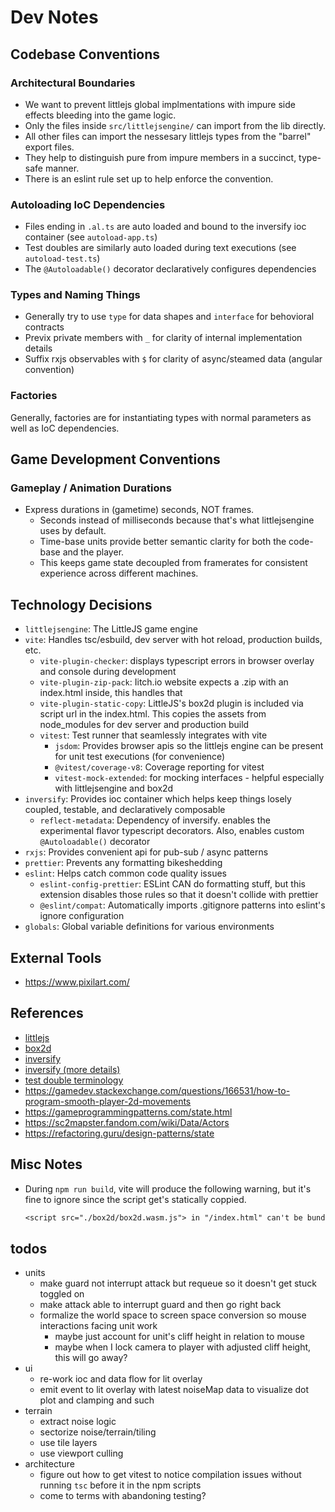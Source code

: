 # Dev Notes

## Codebase Conventions

### Architectural Boundaries

- We want to prevent littlejs global implmentations with impure side effects bleeding into the game logic.
- Only the files inside `src/littlejsengine/` can import from the lib directly.
- All other files can import the nessesary littlejs types from the "barrel" export files.
- They help to distinguish pure from impure members in a succinct, type-safe manner.
- There is an eslint rule set up to help enforce the convention.

### Autoloading IoC Dependencies

- Files ending in `.al.ts` are auto loaded and bound to the inversify ioc container (see `autoload-app.ts`)
- Test doubles are similarly auto loaded during text executions (see `autoload-test.ts`)
- The `@Autoloadable()` decorator declaratively configures dependencies

### Types and Naming Things

- Generally try to use `type` for data shapes and `interface` for behovioral contracts
- Previx private members with `_` for clarity of internal implementation details
- Suffix rxjs observables with `$` for clarity of async/steamed data (angular convention)

### Factories

Generally, factories are for instantiating types with normal parameters as well as IoC dependencies.

## Game Development Conventions

### Gameplay / Animation Durations

- Express durations in (gametime) seconds, NOT frames.
  - Seconds instead of milliseconds because that's what littlejsengine uses by default.
  - Time-base units provide better semantic clarity for both the code-base and the player.
  - This keeps game state decoupled from framerates for consistent experience across different machines.

## Technology Decisions

- `littlejsengine`: The LittleJS game engine
- `vite`: Handles tsc/esbuild, dev server with hot reload, production builds, etc.
  - `vite-plugin-checker`: displays typescript errors in browser overlay and console during development
  - `vite-plugin-zip-pack`: Iitch.io website expects a .zip with an index.html inside, this handles that
  - `vite-plugin-static-copy`: LittleJS's box2d plugin is included via script url in the index.html. This copies the assets from node_modules for dev server and production build
  - `vitest`: Test runner that seamlessly integrates with vite
    - `jsdom`: Provides browser apis so the littlejs engine can be present for unit test executions (for convenience)
    - `@vitest/coverage-v8`: Coverage reporting for vitest
    - `vitest-mock-extended`: for mocking interfaces - helpful especially with littlejsengine and box2d
- `inversify`: Provides ioc container which helps keep things losely coupled, testable, and declaratively composable
  - `reflect-metadata`: Dependency of inversify. enables the experimental flavor typescript decorators. Also, enables custom `@Autoloadable()` decorator
- `rxjs`: Provides convenient api for pub-sub / async patterns
- `prettier`: Prevents any formatting bikeshedding
- `eslint`: Helps catch common code quality issues
  - `eslint-config-prettier`: ESLint CAN do formatting stuff, but this extension disables those rules so that it doesn't collide with prettier
  - `@eslint/compat`: Automatically imports .gitignore patterns into eslint's ignore configuration
- `globals`: Global variable definitions for various environments

## External Tools

- https://www.pixilart.com/

## References

- [littlejs](https://github.com/KilledByAPixel/LittleJS)
- [box2d](https://box2d.org/documentation/index.html)
- [inversify](https://inversify.io/docs/introduction/getting-started/)
- [inversify (more details)](https://doc.inversify.cloud/en/)
- [test double terminology](https://medium.com/@matiasglessi/mock-stub-spy-and-other-test-doubles-a1869265ac47)
- https://gamedev.stackexchange.com/questions/166531/how-to-program-smooth-player-2d-movements
- https://gameprogrammingpatterns.com/state.html
- https://sc2mapster.fandom.com/wiki/Data/Actors
- https://refactoring.guru/design-patterns/state

## Misc Notes

- During `npm run build`, vite will produce the following warning, but it's fine to ignore since the script get's statically coppied.
  ```txt
  <script src="./box2d/box2d.wasm.js"> in "/index.html" can't be bundled without type="module" attribute
  ```

## todos

- units
  - make guard not interrupt attack but requeue so it doesn't get stuck toggled on
  - make attack able to interrupt guard and then go right back
  - formalize the world space to screen space conversion so mouse interactions facing unit work
    - maybe just account for unit's cliff height in relation to mouse
    - maybe when I lock camera to player with adjusted cliff height, this will go away?
- ui
  - re-work ioc and data flow for lit overlay
  - emit event to lit overlay with latest noiseMap data to visualize dot plot and clamping and such
- terrain
  - extract noise logic
  - sectorize noise/terrain/tiling
  - use tile layers
  - use viewport culling
- architecture
  - figure out how to get vitest to notice compilation issues without running `tsc` before it in the npm scripts
  - come to terms with abandoning testing?
